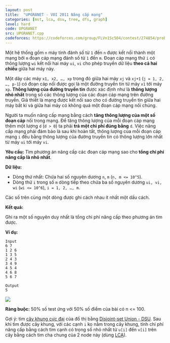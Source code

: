 ```yaml
---
layout: post
title:  "UPGRANET - VOI 2011 Nâng cấp mạng"
categories: [mst, lca, dsu, tree, dfs, graph]
level: hard
code: UPGRANET
src: UPGRANET.cpp
codeforces: https://codeforces.com/group/FLVn1Sc504/contest/274854/problem/G
---
```


Một hệ thống gồm `n` máy tính đánh số từ `1` đến `n` được kết nối thành một mạng bởi `m` đoạn cáp mạng đánh số từ `1` đến `m`. Đoạn cáp mạng thứ `i` có thông lượng `wi` kết nối hai máy `ui`, `vi` cho phép truyền dữ liệu **theo cả hai chiều** giữa hai máy này.

Một dãy các máy `x1, x2, …, xp` trong đó giữa hai máy `xj` và `xj+1` (`j = 1, 2, …, p-1`) có đoạn cáp nối được gọi là một đường truyền tin từ máy `x1` tới máy `xp`. **Thông lượng của đường truyền tin** được xác định như là **thông lượng nhỏ nhất** trong số các thông lượng của các đoạn cáp mạng trên đường truyền. Giả thiết là mạng được kết nối sao cho có đường truyền tin giữa hai máy bất kì và giữa hai máy có không quá một đoạn cáp mạng nối chúng.

Người ta muốn nâng cấp mạng bằng cách **tăng thông lượng của một số đoạn cáp** nối trong mạng. Để tăng thông lượng của mỗi đoạn cáp mạng thêm một lượng `d` (`d > 0`) ta phải **trả một chi phí đúng bằng** `d`. Việc nâng cấp mạng phải đảm bảo là sau khi hoàn tất, thông lượng của mỗi đoạn cáp mạng `i` đều bằng thông lượng của đường truyền tin có thông lượng lớn nhất từ máy `ui` tới máy `vi`.

**Yêu cầu:** Tìm phương án nâng cấp các đoạn cáp mạng sao cho **tổng chi phí nâng cấp là nhỏ nhất**.

**Dữ liệu:**

+ Dòng thứ nhất: Chứa hai số nguyên dương `n`, `m` (`n, m <= 10^5`).
+ Dòng thứ `i` trong số `m` dòng tiếp theo chứa ba số nguyên dương `ui, vi, wi` (`wi <= 10^6`), `i = 1, 2, …, m`.

Các số trên cùng một dòng được ghi cách nhau ít nhất một dấu cách.

**Kết quả:** 

Ghi ra một số nguyên duy nhất là tổng chi phí nâng cấp theo phương án tìm được.

**Ví dụ:**

```
Input
6 7  
1 2 6  
1 3 5  
2 4 3  
3 4 9  
4 5 4  
4 6 8  
5 6 7

Output
5
```

![](https://vn.spoj.com/content/voj:upgranet.png)

**Ràng buộc:** 50% số test ứng với 50% số điểm của bài có n <= 100.

<!--more-->

Gợi ý: tìm [cây khung cực đại](https://vnspoj.github.io/category/mst) của đồ thị bằng [Disjoint-set Union - DSU](https://vnspoj.github.io/category/dsu). Sau khi tìm được cây khung, với các cạnh `i` ko nằm trong cây khung, tính chi phí nâng cấp bằng cách tìm cạnh có trọng số nhỏ nhất từ `u[i]` đến `v[i]` trên cây bằng cách tìm cha chung của 2 node này (dùng [LCA](https://vnspoj.github.io/category/lca)).
